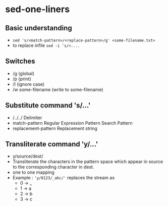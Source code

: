 # sed-one-liners

## Basic understanding
- `sed 's/<match-pattern>/<replace-pattern>/g' <some-filename.txt>`
- to replace infile `sed -i 's/<....`

## Switches
- /g (global)
- /p (print)
- /I (ignore case)
- /w some-filename (write to some-filename)

## Substitute command 's/...'
- /../../	  Delimiter
- match-pattern	  Regular Expression Pattern Search Pattern
- replacement-pattern	  Replacement string

## Transliterate command 'y/...'
- y/source/dest/
- Transliterate the characters in the pattern space which appear in source to the corresponding character in dest.
- one to one mapping
- Example : `'y/0123/_abc/'` replaces the stream as 
  - 0 -> _
  - 1 -> a
  - 2 -> b
  - 3 -> c

